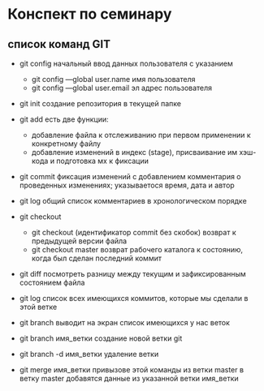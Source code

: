 # Конспект по семинару 

## список команд GIT

* git config начальный ввод данных пользователя с указанием
    - git config —global user.name имя пользователя
    - git config —global user.email эл адрес пользователя

* git init создание репозитория в текущей папке

* git add  есть две функции:
    - добавление файла к отслеживанию при первом применении к конкретному файлу
    - добавление изменений в индекс (stage), присваивание им хэш-кода и подготовка мх к фиксации

* git commit фиксация изменений с добавлением комментария о проведенных изменениях; указываетося время, дата и автор 

* git log общий список комментариев в хронологическом порядке

* git checkout 
    - git checkout (идентификатор commit без скобок) возврат к предыдущей версии файла 
    - git checkout master возврат рабочего каталога к состоянию, когда был сделан последний коммит

* git diff посмотреть разницу между текущим и зафиксированным состоянием файла

* git log список всех имеющихся коммитов, которые мы сделали в этой ветке

* git branch выводит на экран список имеющихся у нас веток

* git branch имя_ветки создание новой ветки git

* git branch -d имя_ветки удаление ветки

* git merge имя_ветки привызове этой команды из ветки master в ветку master добавятся данные из указанной ветки имя_ветки